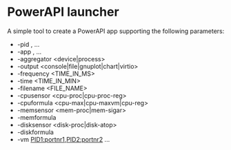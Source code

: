 # PowerAPI launcher

A simple tool to create a PowerAPI app supporting the following parameters:
 * -pid <PID1>,<PID2> ...
 * -app <APP1>,<APP2> ...
 * -aggregator <device|process>
 * -output <console|file|gnuplot|chart|virtio>
 * -frequency <TIME_IN_MS>
 * -time <TIME_IN_MIN>
 * -filename <FILE_NAME>
 * -cpusensor <cpu-proc|cpu-proc-reg>
 * -cpuformula <cpu-max|cpu-maxvm|cpu-reg>
 * -memsensor <mem-proc|mem-sigar>
 * -memformula <mem-single>
 * -disksensor <disk-proc|disk-atop>
 * -diskformula <disk-single>
 * -vm <PID1:portnr1>,<PID2:portnr2> ...

